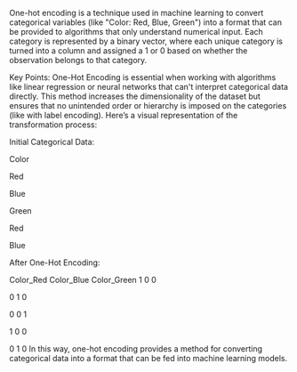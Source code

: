 One-hot encoding is a technique used in machine learning to convert categorical variables (like "Color: Red, Blue, Green") into a format that can be provided to algorithms that only understand numerical input. Each category is represented by a binary vector, where each unique category is turned into a column and assigned a 1 or 0 based on whether the observation belongs to that category.

Key Points:
One-Hot Encoding is essential when working with algorithms like linear regression or neural networks that can't interpret categorical data directly.
This method increases the dimensionality of the dataset but ensures that no unintended order or hierarchy is imposed on the categories (like with label encoding).
Here’s a visual representation of the transformation process:

Initial Categorical Data:

Color

Red

Blue

Green

Red

Blue

After One-Hot Encoding:

Color_Red	Color_Blue	Color_Green
1	         0	           0

0	         1	           0

0	         0	           1

1	         0	           0

0	         1	           0
In this way, one-hot encoding provides a method for converting categorical data into a format that can be fed into machine learning models.
